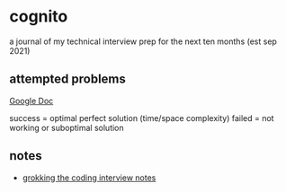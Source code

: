 # cognito

a journal of my technical interview prep for the next ten months (est sep 2021)

## attempted problems

[Google Doc](https://docs.google.com/spreadsheets/d/1xiVPj16LiDic8djXgZP0OzGxFqH9edOcbf8iqweZ_Nw/edit?usp=sharing)

success = optimal perfect solution (time/space complexity)
failed = not working or suboptimal solution

## notes

- [grokking the coding interview notes](GTCI/README.md)
